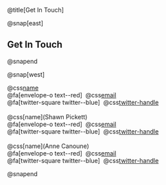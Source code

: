 @title[Get In Touch]

@snap[east]
<h2>Get In Touch</h2>
@snapend

@snap[west]

@css[name](QGISMD)<br>
@fa[envelope-o text--red]&nbsp;&nbsp;@css[email](qgismd@gmail.com)<br>
@fa[twitter-square twitter--blue]&nbsp;&nbsp;@css[twitter-handle](@qgismd)
<br> 
<br>
@css[name](Shawn Pickett)<br>
@fa[envelope-o text--red]&nbsp;&nbsp;@css[email](spickettjr@gmail.com)<br>
@fa[twitter-square twitter--blue]&nbsp;&nbsp;@css[twitter-handle](@spickettjr)
<br> 
<br>
@css[name](Anne Canoune)<br>
@fa[envelope-o text--red]&nbsp;&nbsp;@css[email](A.Canoune@gmail.com)<br>
@fa[twitter-square twitter--blue]&nbsp;&nbsp;@css[twitter-handle](@AnnieGitUrGun)

@snapend


